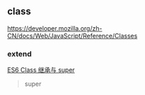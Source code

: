 ## class

https://developer.mozilla.org/zh-CN/docs/Web/JavaScript/Reference/Classes

### extend

[ES6 Class 继承与 super](https://segmentfault.com/a/1190000015565616)

> super
